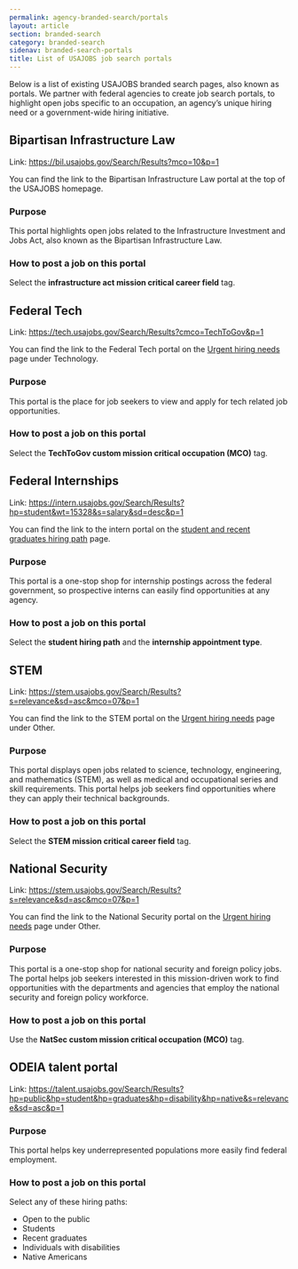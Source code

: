 ```yaml
---
permalink: agency-branded-search/portals
layout: article
section: branded-search
category: branded-search
sidenav: branded-search-portals
title: List of USAJOBS job search portals
---
```


Below is a list of existing USAJOBS branded search pages, also known as portals. We partner with federal agencies to create job search portals, to highlight open jobs specific to an occupation, an agency’s unique hiring need or a government-wide hiring initiative. 

## Bipartisan Infrastructure Law   
Link: https://bil.usajobs.gov/Search/Results?mco=10&p=1

You can find the link to the Bipartisan Infrastructure Law portal at the top of the USAJOBS homepage.

### Purpose
This portal highlights open jobs related to the Infrastructure Investment and Jobs Act, also known as the Bipartisan Infrastructure Law. 

### How to post a job on this portal
Select the **infrastructure act mission critical career field** tag.

## Federal Tech 
Link: https://tech.usajobs.gov/Search/Results?cmco=TechToGov&p=1 

You can find the link to the Federal Tech portal on the [Urgent hiring needs](https://www.usajobs.gov/?c=opportunities) page under Technology.

### Purpose 
This portal is the place for job seekers to view and apply for tech related job opportunities.

### How to post a job on this portal
Select the **TechToGov custom mission critical occupation (MCO)** tag.

## Federal Internships 

Link: https://intern.usajobs.gov/Search/Results?hp=student&wt=15328&s=salary&sd=desc&p=1 

You can find the link to the intern portal on the [student and recent graduates hiring path](https://www.usajobs.gov/Help/working-in-government/unique-hiring-paths/students/) page.

### Purpose 
This portal is a one-stop shop for internship postings across the federal government, so   prospective interns can easily find opportunities at any agency.

### How to post a job on this portal 
Select the **student hiring path** and the **internship appointment type**.

## STEM 

Link: https://stem.usajobs.gov/Search/Results?s=relevance&sd=asc&mco=07&p=1 

You can find the link to the STEM portal on the [Urgent hiring needs](https://www.usajobs.gov/?c=opportunities) page under Other.

### Purpose
This portal displays open jobs related to science, technology, engineering, and mathematics (STEM), as well as medical and occupational series and skill requirements. This portal helps job seekers find opportunities where they can apply their technical backgrounds.

### How to post a job on this portal 
Select the **STEM mission critical career field** tag.

## National Security 

Link: https://stem.usajobs.gov/Search/Results?s=relevance&sd=asc&mco=07&p=1 

You can find the link to the National Security portal on the [Urgent hiring needs](https://www.usajobs.gov/?c=opportunities) page under Other.

### Purpose
This portal is a one-stop shop for national security and foreign policy jobs. The portal helps job seekers interested in this mission-driven work to find opportunities with the departments and agencies   that employ the national security and foreign policy workforce.

### How to post a job on this portal
Use the **NatSec custom mission critical occupation (MCO)** tag.

## ODEIA talent portal

Link: https://talent.usajobs.gov/Search/Results?hp=public&hp=student&hp=graduates&hp=disability&hp=native&s=relevance&sd=asc&p=1 

### Purpose
This portal helps key underrepresented populations more easily find federal employment.

### How to post a job on this portal
Select any of these hiring paths: 

* Open to the public
* Students
* Recent graduates
* Individuals with disabilities
* Native Americans
